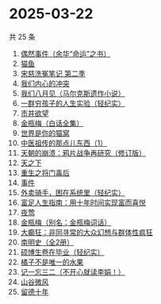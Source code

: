 # 2025-03-22

共 25 条

<!-- BEGIN WEREAD -->
<!-- 最后更新时间 2025-03-22 20:19:33 +0800 -->
1. [偶然事件（余华“命运”之书）](https://weread.qq.com/web/bookDetail/81a32510813ab9c42g013918)
1. [猫鱼](https://weread.qq.com/web/bookDetail/e2932ea0813ab9c1cg018af3)
1. [宋慈洗冤笔记 第二季](https://weread.qq.com/web/bookDetail/07732ce0813ab9c2ag01157f)
1. [我们内心的冲突](https://weread.qq.com/web/bookDetail/5cf322f0813ab9b69g013443)
1. [我们八月见（马尔克斯遗作小说）](https://weread.qq.com/web/bookDetail/9b7329e0813ab9c5fg01337c)
1. [一群穷孩子的人生实验（轻纪实）](https://weread.qq.com/web/bookDetail/88332a70813ab9c22g016fd8)
1. [市井欲望](https://weread.qq.com/web/bookDetail/89f329c0813ab9be8g018f47)
1. [金瓶梅（白话全集）](https://weread.qq.com/web/bookDetail/b0b32130813ab9c34g016c1e)
1. [世界是你的猫窝](https://weread.qq.com/web/bookDetail/16f32300813ab9460g01200a)
1. [中医祖传的那点儿东西（1）](https://weread.qq.com/web/bookDetail/7e4329f05b94af7e4153604)
1. [天朝的崩溃：鸦片战争再研究（修订版）](https://weread.qq.com/web/bookDetail/68c32bf05e22aa68c605298)
1. [天之下](https://weread.qq.com/web/bookDetail/4de326a0721770aa4de95f4)
1. [重生之将门毒后](https://weread.qq.com/web/bookDetail/94a326c05b7e9794ace7299)
1. [事件](https://weread.qq.com/web/bookDetail/d1132fa0813ab9c2ag017b50)
1. [外卖骑手，困在系统里（轻纪实）](https://weread.qq.com/web/bookDetail/a0c323c0813ab9c32g0177c0)
1. [富足人生指南：用十年时间实现富而喜悦](https://weread.qq.com/web/bookDetail/1c832fa0813ab9bd6g015405)
1. [夜莺](https://weread.qq.com/web/bookDetail/89932bb0813ab78bdg011449)
1. [金瓶梅（别名：金瓶梅词话）](https://weread.qq.com/web/bookDetail/24532b00813ab97bbg014564)
1. [大癫狂：非同寻常的大众幻想与群体性疯狂](https://weread.qq.com/web/bookDetail/bad32960813ab9b69g01553c)
1. [南明史（全2册）](https://weread.qq.com/web/bookDetail/a3132050813ab6bb7g011b47)
1. [硕博生卷在毕业（轻纪实）](https://weread.qq.com/web/bookDetail/ee632080813ab9c3fg013f96)
1. [橘子不是唯一的水果](https://weread.qq.com/web/bookDetail/293326407169980c293f877)
1. [记一忘三二（不开心就读李娟！）](https://weread.qq.com/web/bookDetail/f1c321d0813ab6e60g0141c1)
1. [山谷微风](https://weread.qq.com/web/bookDetail/ef3327d0813ab9c1bg0120a3)
1. [留德十年](https://weread.qq.com/web/bookDetail/a9832c70813ab704eg015e88)
<!-- END WEREAD -->